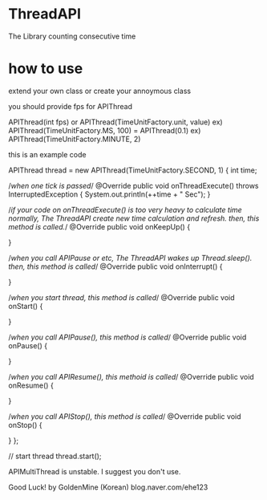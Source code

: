 # ThreadAPI
The Library counting consecutive time 



# how to use
extend your own class or create your annoymous class

you should provide fps for APIThread

APIThread(int fps)
or
APIThread(TimeUnitFactory.unit, value)
  ex) APIThread(TimeUnitFactory.MS, 100) = APIThread(0.1)
  ex) APIThread(TimeUnitFactory.MINUTE, 2)



this is an example code

APIThread thread = new APIThread(TimeUnitFactory.SECOND, 1) {
  int time;


  /*when one tick is passed*/
  @Override
  public void onThreadExecute() throws InterruptedException {
    System.out.println(++time + " Sec");
  }

  /*if your code on onThreadExecute() is too very heavy to calculate time normally, The ThreadAPI create new time calculation and refresh.        then, this method is called.*/
  @Override
  public void onKeepUp() {

  }

  /*when you call APIPause or etc, The ThreadAPI wakes up Thread.sleep(). then, this method is called*/ 
  @Override
  public void onInterrupt() {

  }

  /*when you start thread, this method is called*/
  @Override
  public void onStart() {

  }

  /*when you call APIPause(), this method is called*/
  @Override
  public void onPause() {

  }

  /*when you call APIResume(), this methoid is called*/
  @Override
  public void onResume() {

  }

  /*when you call APIStop(), this method is called*/
  @Override
  public void onStop() {

  }
};

// start thread
thread.start();



APIMultiThread is unstable. I suggest you don't use.


Good Luck!
by GoldenMine (Korean)
blog.naver.com/ehe123

